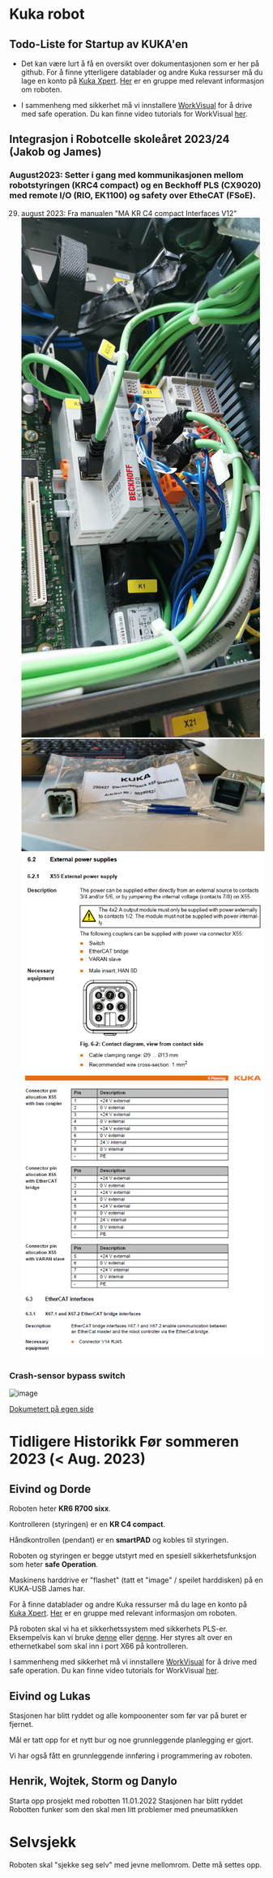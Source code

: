 # Kuka robot

## Todo-Liste for Startup av KUKA'en

- Det kan være lurt å få en oversikt over dokumentasjonen som er her på github. For å finne ytterligere datablader og andre Kuka ressurser må du lage en konto på [Kuka Xpert](https://www.kuka.com/en-se/products/robotics-systems/software/cloud-software/kuka-xpert). [Her](https://xpert.kuka.com/ID/AR3605) er en gruppe med relevant informasjon om roboten.

- I sammenheng med sikkerhet må vi innstallere [WorkVisual](https://kuka.sharefile.eu/share/view/s0977718741844ab8/fo93cf61-6254-4154-bafd-37665fe3ad5f) for å drive med safe operation. Du kan finne video tutorials for WorkVisual [her](https://kuka.sharefile.eu/share/view/s2ceab2ffc3a4ce48/fode320a-d018-49b4-a809-d53effa3f83d).


## Integrasjon i Robotcelle skoleåret 2023/24 (Jakob og James)

### August2023: Setter i gang med kommunikasjonen mellom robotstyringen (KRC4 compact) og en Beckhoff PLS (CX9020) med remote I/O (RIO, EK1100) og safety over EtheCAT (FSoE).

29. august 2023: Fra manualen "MA KR C4 compact Interfaces V12"
  ![X55 kontaktpakke medfølgende robot](bilder/KUKA_KRC4compact_EK1100mEL6695-1001_Bridge_IMG_20230829_144840.jpg)
 	![X55 kontaktpakke medfølgende robot](bilder/X55_IMG_20230829_140621.jpg)
  ![Screenshot 1 doku ](bilder/KUKA_X55_Doku_Skjermbilde1.png)
  ![Screenshot 2 doku ](bilder/KUKA_X55_Doku_Skjermbilde2.png)

 ### Crash-sensor bypass switch

![image](https://github.com/user-attachments/assets/831c3c1a-f1cc-4498-b820-bf0795ead507)

 [Dokumetert på egen side](crash_sensor_bypass.md)

# Tidligere Historikk Før sommeren 2023 (< Aug. 2023)

## Eivind og Dorde
Roboten heter **KR6 R700 sixx**.

Kontrolleren (styringen) er en **KR C4 compact**.

Håndkontrollen (pendant) er en **smartPAD** og kobles til styringen.

Roboten og styringen er begge utstyrt med en spesiell sikkerhetsfunksjon som heter **safe Operation**.

Maskinens harddrive er "flashet" (tatt et "image" / speilet harddisken) på en KUKA-USB James har.

For å finne datablader og andre Kuka ressurser må du lage en konto på [Kuka Xpert](https://www.kuka.com/en-se/products/robotics-systems/software/cloud-software/kuka-xpert). [Her](https://xpert.kuka.com/ID/AR3605) er en gruppe med relevant informasjon om roboten.

På roboten skal vi ha et sikkerhetssystem med sikkerhets PLS-er. Eksempelvis kan vi bruke [denne](https://industrial.omron.no/no/products/cip-safety) eller [denne](https://www.beckhoff.com/BK9105/). Her styres alt over en ethernetkabel som skal inn i port X66 på kontrolleren.

I sammenheng med sikkerhet må vi innstallere [WorkVisual](https://kuka.sharefile.eu/share/view/s0977718741844ab8/fo93cf61-6254-4154-bafd-37665fe3ad5f) for å drive med safe operation. Du kan finne video tutorials for WorkVisual [her](https://kuka.sharefile.eu/share/view/s2ceab2ffc3a4ce48/fode320a-d018-49b4-a809-d53effa3f83d).

## Eivind og Lukas

Stasjonen har blitt ryddet og alle kompoonenter som før var på buret er fjernet.

Mål er tatt opp for et nytt bur og noe grunnleggende planlegging er gjort.

Vi har også fått en grunnleggende innføring i programmering av roboten.

## Henrik, Wojtek, Storm og Danylo
Starta opp prosjekt med robotten 11.01.2022
Stasjonen har blitt ryddet 
Robotten funker som den skal men litt problemer med pneumatikken


# Selvsjekk

Roboten skal "sjekke seg selv" med jevne mellomrom. Dette må settes opp.


